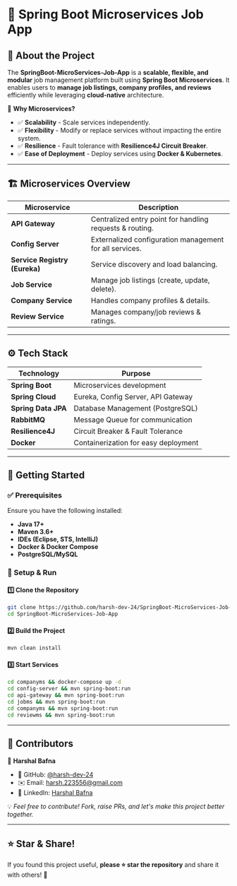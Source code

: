# 🚀 Spring Boot Microservices Job App

## 🌟 About the Project

The **SpringBoot-MicroServices-Job-App** is a **scalable, flexible, and modular** job management platform built using **Spring Boot Microservices**. It enables users to **manage job listings, company profiles, and reviews** efficiently while leveraging **cloud-native** architecture.

🔹 **Why Microservices?**  
- ✅ **Scalability** - Scale services independently.  
- ✅ **Flexibility** - Modify or replace services without impacting the entire system.  
- ✅ **Resilience** - Fault tolerance with **Resilience4J Circuit Breaker**.  
- ✅ **Ease of Deployment** - Deploy services using **Docker & Kubernetes**.  

---

## 🏗 Microservices Overview

| Microservice      | Description |
|------------------|-------------|
| **API Gateway**  | Centralized entry point for handling requests & routing. |
| **Config Server** | Externalized configuration management for all services. |
| **Service Registry (Eureka)** | Service discovery and load balancing. |
| **Job Service** | Manage job listings (create, update, delete). |
| **Company Service** | Handles company profiles & details. |
| **Review Service** | Manages company/job reviews & ratings. |

---

## ⚙️ Tech Stack

| Technology  | Purpose |
|------------|---------|
| **Spring Boot** | Microservices development |
| **Spring Cloud** | Eureka, Config Server, API Gateway |
| **Spring Data JPA** | Database Management (PostgreSQL) |
| **RabbitMQ** | Message Queue for communication |
| **Resilience4J** | Circuit Breaker & Fault Tolerance |
| **Docker** | Containerization for easy deployment |

---

## 🚀 Getting Started

### ✅ Prerequisites
Ensure you have the following installed:
- **Java 17+**
- **Maven 3.6+**
- **IDEs (Eclipse, STS, IntelliJ)**
- **Docker & Docker Compose**
- **PostgreSQL/MySQL**

### 🔧 Setup & Run

#### 1️⃣ Clone the Repository
```sh
git clone https://github.com/harsh-dev-24/SpringBoot-MicroServices-Job-App.git
cd SpringBoot-MicroServices-Job-App
```

#### 2️⃣ Build the Project
```sh
mvn clean install
```

#### 3️⃣ Start Services
```sh
cd companyms && docker-compose up -d
cd config-server && mvn spring-boot:run
cd api-gateway && mvn spring-boot:run
cd jobms && mvn spring-boot:run
cd companyms && mvn spring-boot:run
cd reviewms && mvn spring-boot:run
```
---

## 👥 Contributors

👤 **Harshal Bafna**  
- 🚀 GitHub: [@harsh-dev-24](https://github.com/harsh-dev-24)  
- ✉️ Email: [harsh.223556@gmail.com](mailto:harsh.223556@gmail.com)  
- 🔗 LinkedIn: [Harshal Bafna](https://www.linkedin.com/in/harshal-bafna-61343a241/)  

💡 _Feel free to contribute! Fork, raise PRs, and let's make this project better together._  

---

## ⭐ Star & Share!

If you found this project useful, **please ⭐ star the repository** and share it with others! 🚀
